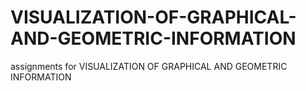 # VISUALIZATION-OF-GRAPHICAL-AND-GEOMETRIC-INFORMATION
assignments for VISUALIZATION OF GRAPHICAL AND GEOMETRIC INFORMATION
